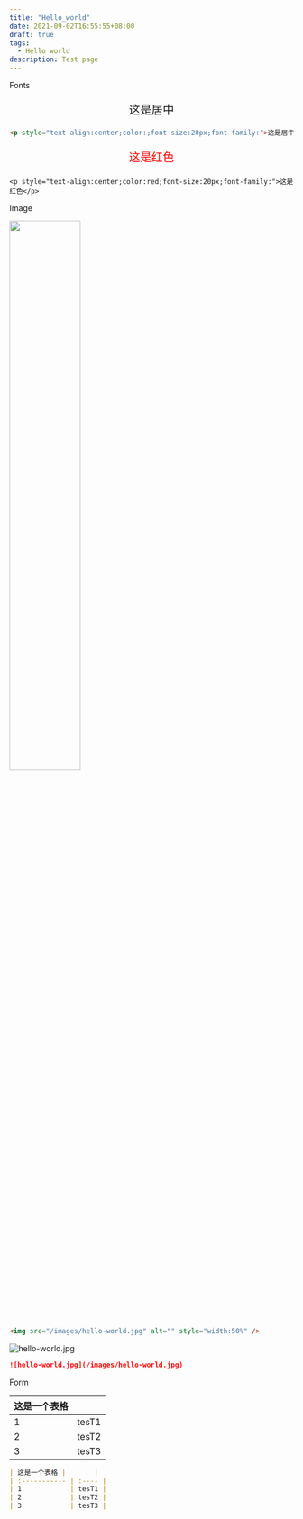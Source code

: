 ```yaml
---
title: "Hello_world"
date: 2021-09-02T16:55:55+08:00
draft: true
tags:
  - Hello world
description: Test page
---
```






Fonts 

<p style="text-align:center;color:;font-size:20px;font-family:arial">这是居中</p> 



```md
<p style="text-align:center;color:;font-size:20px;font-family:">这是居中</p> 
```



<p style="text-align:center;color:red;font-size:20px;">这是红色</p> 

```
<p style="text-align:center;color:red;font-size:20px;font-family:">这是红色</p> 
```



Image



<img src="/images/hello-world.jpg" alt="" style="width:50%" />



```md
<img src="/images/hello-world.jpg" alt="" style="width:50%" />
```



![hello-world.jpg](/images/hello-world.jpg)



```md
![hello-world.jpg](/images/hello-world.jpg)
```



Form

| 这是一个表格 |       |
| :----------- | :---- |
| 1            | tesT1 |
| 2            | tesT2 |
| 3            | tesT3 |
```md
| 这是一个表格 |       |
| :----------- | :---- |
| 1            | tesT1 |
| 2            | tesT2 |
| 3            | tesT3 |
```


